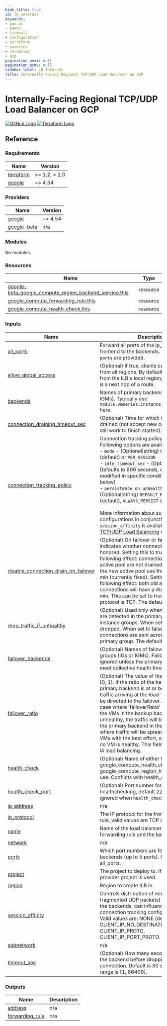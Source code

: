 ```yaml
---
hide_title: true
id: lb_internal
keywords:
- pan-os
- panos
- firewall
- configuration
- terraform
- vmseries
- vm-series
- gcp
pagination_next: null
pagination_prev: null
sidebar_label: LB Internal
title: Internally-Facing Regional TCP/UDP Load Balancer on GCP
---
```


# Internally-Facing Regional TCP/UDP Load Balancer on GCP

[![GitHub Logo](/img/view_on_github.png)](https://github.com/PaloAltoNetworks/terraform-google-vmseries-modules/tree/main/modules/lb_internal) [![Terraform Logo](/img/view_on_terraform_registry.png)](https://registry.terraform.io/modules/PaloAltoNetworks/vmseries-modules/google/latest/submodules/lb_internal)

## Reference
<!-- BEGINNING OF PRE-COMMIT-TERRAFORM DOCS HOOK -->
### Requirements

| Name | Version |
|------|---------|
| <a name="requirement_terraform"></a> [terraform](#requirement\_terraform) | >= 1.2, < 2.0 |
| <a name="requirement_google"></a> [google](#requirement\_google) | ~> 4.54 |

### Providers

| Name | Version |
|------|---------|
| <a name="provider_google"></a> [google](#provider\_google) | ~> 4.54 |
| <a name="provider_google-beta"></a> [google-beta](#provider\_google-beta) | n/a |

### Modules

No modules.

### Resources

| Name | Type |
|------|------|
| [google-beta_google_compute_region_backend_service.this](https://registry.terraform.io/providers/hashicorp/google-beta/latest/docs/resources/google_compute_region_backend_service) | resource |
| [google_compute_forwarding_rule.this](https://registry.terraform.io/providers/hashicorp/google/latest/docs/resources/compute_forwarding_rule) | resource |
| [google_compute_health_check.this](https://registry.terraform.io/providers/hashicorp/google/latest/docs/resources/compute_health_check) | resource |

### Inputs

| Name | Description | Type | Default | Required |
|------|-------------|------|---------|:--------:|
| <a name="input_all_ports"></a> [all\_ports](#input\_all\_ports) | Forward all ports of the ip\_protocol from the frontend to the backends. Needs to be null if `ports` are provided. | `bool` | `null` | no |
| <a name="input_allow_global_access"></a> [allow\_global\_access](#input\_allow\_global\_access) | (Optional) If true, clients can access ILB from all regions. By default false, only allow from the ILB's local region; useful if the ILB is a next hop of a route. | `bool` | `false` | no |
| <a name="input_backends"></a> [backends](#input\_backends) | Names of primary backend groups (IGs or IGMs). Typically use `module.vmseries.instance_group_self_links` here. | `map(string)` | n/a | yes |
| <a name="input_connection_draining_timeout_sec"></a> [connection\_draining\_timeout\_sec](#input\_connection\_draining\_timeout\_sec) | (Optional) Time for which instance will be drained (not accept new connections, but still work to finish started). | `number` | `null` | no |
| <a name="input_connection_tracking_policy"></a> [connection\_tracking\_policy](#input\_connection\_tracking\_policy) | Connection tracking policy settings. Following options are available:<br />- `mode`                              - (Optional\|string) `PER_CONNECTION` (default) or `PER_SESSION`<br />- `idle_timeout_sec`                  - (Optional\|number) Defaults to 600 seconds, can only be modified in specific conditions (see link below)<br />- `persistence_on_unhealthy_backends` - (Optional\|string) `DEFAULT_FOR_PROTOCOL` (default), `ALWAYS_PERSIST` or `NEVER_PERSIST`<br /><br />More information about supported configurations in conjunction with `session_affinity` is available in [Internal TCP/UDP Load Balancing](https://cloud.google.com/load-balancing/docs/internal#connection-tracking) documentation. | `map(any)` | `null` | no |
| <a name="input_disable_connection_drain_on_failover"></a> [disable\_connection\_drain\_on\_failover](#input\_disable\_connection\_drain\_on\_failover) | (Optional) On failover or failback, this field indicates whether connection drain will be honored. Setting this to true has the following effect: connections to the old active pool are not drained. Connections to the new active pool use the timeout of 10 min (currently fixed). Setting to false has the following effect: both old and new connections will have a drain timeout of 10 min. This can be set to true only if the protocol is TCP. The default is false. | `bool` | `null` | no |
| <a name="input_drop_traffic_if_unhealthy"></a> [drop\_traffic\_if\_unhealthy](#input\_drop\_traffic\_if\_unhealthy) | (Optional) Used only when no healthy VMs are detected in the primary and backup instance groups. When set to true, traffic is dropped. When set to false, new connections are sent across all VMs in the primary group. The default is false. | `bool` | `null` | no |
| <a name="input_failover_backends"></a> [failover\_backends](#input\_failover\_backends) | (Optional) Names of failover backend groups (IGs or IGMs). Failover groups are ignored unless the primary groups do not meet collective health threshold. | `map(string)` | `{}` | no |
| <a name="input_failover_ratio"></a> [failover\_ratio](#input\_failover\_ratio) | (Optional) The value of the field must be in [0, 1]. If the ratio of the healthy VMs in the primary backend is at or below this number, traffic arriving at the load-balanced IP will be directed to the failover\_backends. In case where 'failoverRatio' is not set or all the VMs in the backup backend are unhealthy, the traffic will be directed back to the primary backend in the `force` mode, where traffic will be spread to the healthy VMs with the best effort, or to all VMs when no VM is healthy. This field is only used with l4 load balancing. | `number` | `null` | no |
| <a name="input_health_check"></a> [health\_check](#input\_health\_check) | (Optional) Name of either the global google\_compute\_health\_check or google\_compute\_region\_health\_check to use. Conflicts with health\_check\_port. | `string` | `null` | no |
| <a name="input_health_check_port"></a> [health\_check\_port](#input\_health\_check\_port) | (Optional) Port number for TCP healthchecking, default 22. This setting is ignored when `health_check` is provided. | `number` | `22` | no |
| <a name="input_ip_address"></a> [ip\_address](#input\_ip\_address) | n/a | `any` | `null` | no |
| <a name="input_ip_protocol"></a> [ip\_protocol](#input\_ip\_protocol) | The IP protocol for the frontend forwarding rule, valid values are TCP and UDP. | `string` | `"TCP"` | no |
| <a name="input_name"></a> [name](#input\_name) | Name of the load balancer (that is, both the forwarding rule and the backend service) | `string` | n/a | yes |
| <a name="input_network"></a> [network](#input\_network) | n/a | `any` | `null` | no |
| <a name="input_ports"></a> [ports](#input\_ports) | Which port numbers are forwarded to the backends (up to 5 ports). Conflicts with all\_ports. | `list(number)` | `[]` | no |
| <a name="input_project"></a> [project](#input\_project) | The project to deploy to. If unset the default provider project is used. | `string` | `null` | no |
| <a name="input_region"></a> [region](#input\_region) | Region to create ILB in. | `string` | `null` | no |
| <a name="input_session_affinity"></a> [session\_affinity](#input\_session\_affinity) | Controls distribution of new connections (or fragmented UDP packets) from clients to the backends, can influence available connection tracking configurations.<br />Valid values are: NONE (default), CLIENT\_IP\_NO\_DESTINATION, CLIENT\_IP, CLIENT\_IP\_PROTO, CLIENT\_IP\_PORT\_PROTO. | `string` | `null` | no |
| <a name="input_subnetwork"></a> [subnetwork](#input\_subnetwork) | n/a | `string` | n/a | yes |
| <a name="input_timeout_sec"></a> [timeout\_sec](#input\_timeout\_sec) | (Optional) How many seconds to wait for the backend before dropping the connection. Default is 30 seconds. Valid range is [1, 86400]. | `number` | `null` | no |

### Outputs

| Name | Description |
|------|-------------|
| <a name="output_address"></a> [address](#output\_address) | n/a |
| <a name="output_forwarding_rule"></a> [forwarding\_rule](#output\_forwarding\_rule) | n/a |
<!-- END OF PRE-COMMIT-TERRAFORM DOCS HOOK -->
